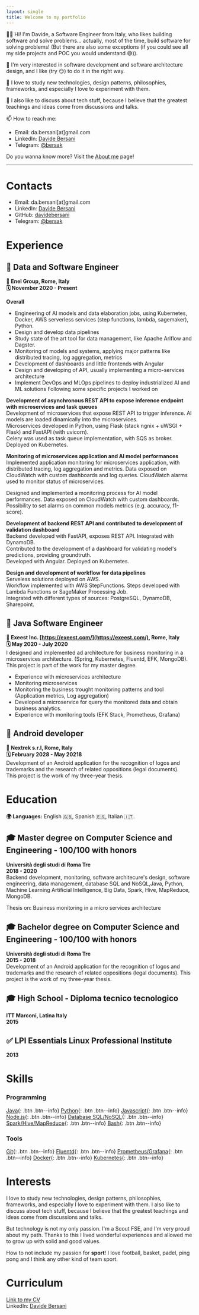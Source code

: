 ```yaml
---
layout: single
title: Welcome to my portfolio
---
```


👋🏻 Hi! I'm Davide, a Software Engineer from Italy, who likes building software and solve problems... actually, most of the time, build software for solving problems! (But there are also some exceptions (if you could see all my side projects and POC you would understand 😅)).

🚀 I'm very interested in software development and software architecture design, and I like (try 😏) to do it in the right way.

🔭 I love to study new technologies, design patterns, philosophies, frameworks, and especially I love to experiment with them.

💬 I also like to discuss about tech stuff, because I believe that the greatest teachings and ideas come from discussions and talks.

📫 How to reach me:
- Email: da.bersani[at]gmail.com
- LinkedIn: [Davide Bersani](https://www.linkedin.com/in/davide-bersani-598158174/)
- Telegram: [@bersak](t.me/bersak)

Do you wanna know more? Visit the [About me](https://davidebersani.github.io/about/) page!

----

# Contacts

- Email: da.bersani[at]gmail.com
- LinkedIn: [Davide Bersani](https://www.linkedin.com/in/davide-bersani-598158174/)
- GitHub: <a href="https://github.com/davidebersani">davidebersani</a>
- Telegram: [@bersak](t.me/bersak)

# Experience

## 👤 Data and Software Engineer
**📍 Enel Group, Rome, Italy**<br>
**🗓 November 2020 - Present**

**Overall**
- Engineering of AI models and data elaboration jobs, using Kubernetes, Docker, AWS serverless services (step functions, lambda, sagemaker), Python.
- Design and develop data pipelines
- Study state of the art tool for data management, like Apache Ariflow and Dagster.
- Monitoring of models and systems, applying major patterns like distributed tracing, log aggregation, metrics
- Development of dashboards and little frontends with Angular
- Design and developing of API, usually implementing a micro-services architecture
- Implement DevOps and MLOps pipelines to deploy industrialized AI and ML solutions
Following some specific projects I worked on

**Development of asynchronous REST API to expose inference endpoint with microservices and task queues**<br>
Development of microservices that expose REST API to trigger inference. AI models are loaded dinamically into the microservices.<br>
Microservices developed in Python, using Flask (stack ngnix + uWSGI + Flask) and FastAPI (with uvicorn).<br>
Celery was used as task queue implementation, with SQS as broker.<br>
Deployed on Kubernetes.  <br>

**Monitoring of microservices application and AI model performances**<br>
Implemented application monitoring for microservices application, with distributed tracing, log aggregation and metrics. Data exposed on CloudWatch with custom dashboards and log queries. CloudWatch alarms used to monitor status of microservices.

Designed and implemented a monitoring process for AI model performances. Data exposed on CloudWatch with custom dashboards. Possibility to set alarms on common models metrics (e.g. accuracy, f1-score).

**Development of backend REST API and contributed to development of validation dashboard**<br>
Backend developed with FastAPI, exposes REST API. Integrated with DynamoDB.<br>
Contributed to the development of a dashboard for validating model's predictions, providing groundtruth. <br>
Developed with Angular. Deployed on Kubernetes.<br>

**Design and development of workflow for data pipelines**<br>
Serveless solutions deployed on AWS.<br>
Workflow implemented with AWS StepFunctions. Steps developed with Lambda Functions or SageMaker Processing Job.<br>
Integrated with different types of sources: PostgreSQL, DynamoDB, Sharepoint.<br>

## 👤 Java Software Engineer
**📍 Exeest Inc. [https://exeest.com/](https://exeest.com/), Rome, Italy**<br>
**🗓 May 2020 - July 2020**<br>
I designed and implemented ad architecture for business monitoring in a microservices architecture. (Spring, Kubernetes, Fluentd, EFK, MongoDB).<br>
This project is part of the work for my master degree.
- Experience with microservices architecture
- Monitoring microservices
- Monitoring the business trought monitoring patterns and tool (Application metrics, Log aggregation)
- Developed a microservice for query the monitored data and obtain business analytics.
- Experience with monitoring tools (EFK Stack, Prometheus, Grafana)

## 👤 Android developer
**📍 Nextrek s.r.l, Rome, Italy**<br>
**🗓 February 2028 - May 20218**<br>
Development of an Android application for the recognition of logos and trademarks and the research of related oppositions (legal documents).<br>
This project is the work of my three-year thesis.

# Education

**🌍 Languages:** English 🇬🇧, Spanish 🇪🇸, Italian 🇮🇹.

## 🎓 Master degree on Computer Science and Engineering - 100/100 with honors
**Università degli studi di Roma Tre**<br>
**2018 - 2020**<br>
Backend development, monitoring, software architecure's design, software engineering, data management, database SQL and NoSQL,Java, Python, Machine Learning Artificial Intelligence, Big Data, Spark, Hive, MapReduce, MongoDB.

Thesis on: Business monitoring in a micro services architecture

## 🎓 Bachelor degree on Computer Science and Engineering - 100/100 with honors
**Università degli studi di Roma Tre**<br>
**2015 - 2018**<br>
Development of an Android application for the recognition of logos and trademarks and the research of related oppositions (legal documents).
This project is the work of my three-year thesis.

## 🎓 High School - Diploma tecnico tecnologico
**ITT Marconi, Latina Italy**<br>
**2015**

## ✅ LPI Essentials Linux Professional Institute
**2013**

# Skills

### Programming
[<i class="fab fa-java" aria-hidden="true"></i> Java](https://davidebersani.github.io/#skills){: .btn .btn--info}
[<i class="fab fa-python" aria-hidden="true"></i> Python](https://davidebersani.github.io/#skills){: .btn .btn--info}
[<i class="fab fa-js" aria-hidden="true"></i> Javascript](https://davidebersani.github.io/#skills){: .btn .btn--info}
[<i class="fab fa-node-js" aria-hidden="true"></i> Node.js](https://davidebersani.github.io/#skills){: .btn .btn--info}
[<i class="fa fa-database" aria-hidden="true"></i> Database SQL/NoSQL](https://davidebersani.github.io/#skills){: .btn .btn--info}
[<i class="fa fa-terminal" aria-hidden="true"></i> Spark/Hive/MapReduce](https://davidebersani.github.io/#skills){: .btn .btn--info}
[<i class="fab fa-linux" aria-hidden="true"></i> Bash](https://davidebersani.github.io/#skills){: .btn .btn--info}

### Tools
[<i class="fab fa-git" aria-hidden="true"></i> Git](https://davidebersani.github.io/#skills){: .btn .btn--info}
[<i class="fa fa-file" aria-hidden="true"></i> Fluentd](https://davidebersani.github.io/#skills){: .btn .btn--info}
[<i class="fa fa-eye" aria-hidden="true"></i> Prometheus/Grafana](https://davidebersani.github.io/#skills){: .btn .btn--info}
[<i class="fab fa-docker" aria-hidden="true"></i> Docker](https://davidebersani.github.io/#skills){: .btn .btn--info}
[<i class="fa fa-dharmachakra" aria-hidden="true"></i> Kubernetes](https://davidebersani.github.io/#skills){: .btn .btn--info}

# Interests

I love to study new technologies, design patterns, philosophies, frameworks, and especially I love to experiment with them. I also like to discuss about tech stuff, because I believe that the greatest teachings and ideas come from discussions and talks.

But technology is not my only passion. I'm a Scout FSE, and I'm very proud about my path. Thanks to this I lived wonderful experiences and allowed me to grow up with solid and good values.

How to not include my passion for **sport**! I love football, basket, padel, ping pong and I think any other kind of team sport.

# Curriculum
[Link to my CV](https://drive.google.com/file/d/1WyEAU1JpLcgeFxJiXPczEQkFxN6u7gMv/view?usp=sharing)<br>
LinkedIn: [Davide Bersani](https://www.linkedin.com/in/davide-bersani-598158174/)

